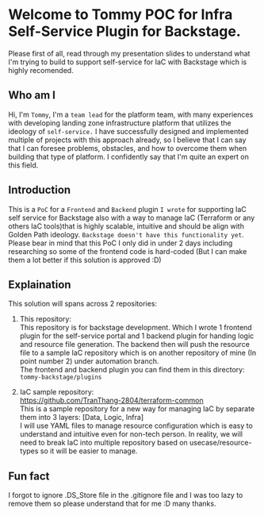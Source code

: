 # Welcome to Tommy POC for Infra Self-Service Plugin for Backstage.

Please first of all, read through my presentation slides to understand what I'm trying to build to support self-service for IaC with Backstage which is highly
recomended.

## Who am I
Hi, I'm ```Tommy```, I'm a ```team lead``` for the platform team, with many experiences with developing landing zone infrastructure platform that utilizes the ideology of ```self-service.``` I have successfully designed and implemented multiple of projects with this approach already, so I believe that I can say that I can foresee problems,
obstacles, and how to overcome them when building that type of platform. I confidently say that I'm quite an expert on this field.

## Introduction
This is a ```PoC``` for a ```Frontend``` and ```Backend``` plugin ```I wrote``` for supporting IaC self service for Backstage also with a way to manage IaC (Terraform or any others IaC tools)that is highly scalable, intuitive and should be align with Golden Path ideology. ```Backstage doesn't have this functionality yet```. Please bear in mind that this PoC I 
only did in under 2 days including researching so some of the frontend code is hard-coded (But I can make them a lot better if this solution is approved :D)

## Explaination
This solution will spans across 2 repositories: 
1. This repository:<br>
This repository is for backstage development. Which I wrote 1 frontend plugin for the self-service portal and 1 backend plugin for handing logic and resource file
generation. The backend then will push the resource file to a sample IaC repository which is on another repository of mine (In point number 2) under automation branch.<br>
The frontend and backend plugin you can find them in this directory: ```tommy-backstage/plugins```

2. IaC sample repository:<br>
https://github.com/TranThang-2804/terraform-common<br>
This is a sample repository for a new way for managing IaC by separate them into 3 layers: [Data, Logic, Infra]<br>
I will use YAML files to manage resource configuration which is easy to understand and intuitive even for non-tech person. In reality, we will need to break IaC 
into multiple repository based on usecase/resource-types so it will be easier to manage.

## Fun fact
I forgot to ignore .DS_Store file in the .gitignore file and I was too lazy to remove them so please understand that for me :D many thanks.
